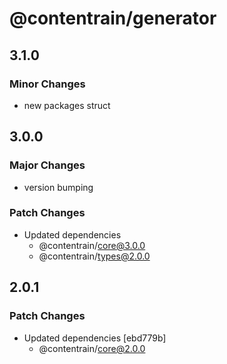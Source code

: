 # @contentrain/generator

## 3.1.0

### Minor Changes

- new packages struct

## 3.0.0

### Major Changes

- version bumping

### Patch Changes

- Updated dependencies
  - @contentrain/core@3.0.0
  - @contentrain/types@2.0.0

## 2.0.1

### Patch Changes

- Updated dependencies [ebd779b]
  - @contentrain/core@2.0.0
